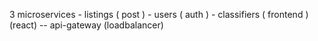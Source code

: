 3 microservices - listings ( post )
                - users ( auth )
                - classifiers ( frontend ) (react)
                    -- api-gateway (loadbalancer)